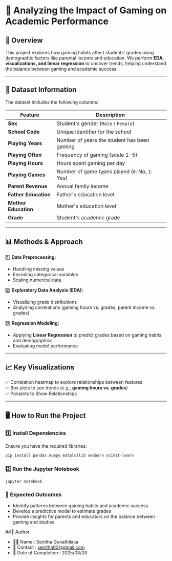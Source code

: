 # 📌 Analyzing the Impact of Gaming on Academic Performance

## 📖 Overview  
This project explores how gaming habits affect students' grades using demographic factors like parental income and education. We perform **EDA, visualizations, and linear regression** to uncover trends, helping understand the balance between gaming and academic success.  

---

## 📂 Dataset Information  
The dataset includes the following columns:  

| Feature | Description |
|---------|------------|
| **Sex** | Student's gender (`Male` / `Female`) |
| **School Code** | Unique identifier for the school |
| **Playing Years** | Number of years the student has been gaming |
| **Playing Often** | Frequency of gaming (scale 1-5) |
| **Playing Hours** | Hours spent gaming per day |
| **Playing Games** | Number of game types played (`0`: No, `1`: Yes) |
| **Parent Revenue** | Annual family income |
| **Father Education** | Father's education level |
| **Mother Education** | Mother's education level |
| **Grade** | Student's academic grade |

---

## 📊 Methods & Approach  
1️⃣ **Data Preprocessing:**  
   - Handling missing values  
   - Encoding categorical variables  
   - Scaling numerical data  

2️⃣ **Exploratory Data Analysis (EDA):**  
   - Visualizing grade distributions  
   - Analyzing correlations (gaming hours vs. grades, parent income vs. grades)  

3️⃣ **Regression Modeling:**  
   - Applying **Linear Regression** to predict grades based on gaming habits and demographics  
   - Evaluating model performance  

---

## 📈 Key Visualizations  
✅ Correlation heatmap to explore relationships between features  
✅ Box plots to see trends (e.g., **gaming hours vs. grades**)  
✅ Pairplots to Show Relationships  

---

## 🖥️ How to Run the Project  

### 1️⃣ Install Dependencies  
Ensure you have the required libraries:  
```bash
pip install pandas numpy matplotlib seaborn scikit-learn
```

### 2️⃣ Run the Jupyter Notebook
``` bash
jupyter notebook
```
### 📌 Expected Outcomes
- Identify patterns between gaming habits and academic success
- Develop a predictive model to estimate grades
- Provide insights for parents and educators on the balance between gaming and studies

##📜 Author
- 👨‍💻 Name : Senitha Gunathilaka
- 📧 Contact : senitha02@gmail.com
- 📅 Date of Completion : 2025/03/03





